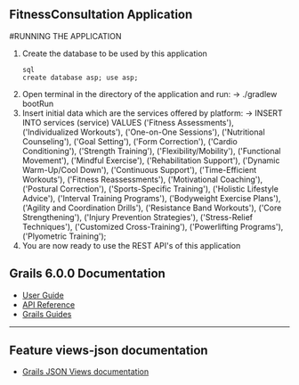 ## FitnessConsultation Application

#RUNNING THE APPLICATION

1. Create the database to be used by this application
   ```
   sql
   create database asp; use asp;
   ```
3. Open terminal in the directory of the application and run:
     -> ./gradlew bootRun
4. Insert initial data which are the services offered by platform:
   ->
   INSERT INTO services (service)
    VALUES
    ('Fitness Assessments'),
    ('Individualized Workouts'),
    ('One-on-One Sessions'),
    ('Nutritional Counseling'),
    ('Goal Setting'),
    ('Form Correction'),
    ('Cardio Conditioning'),
    ('Strength Training'),
    ('Flexibility/Mobility'),
    ('Functional Movement'),
    ('Mindful Exercise'),
    ('Rehabilitation Support'),
    ('Dynamic Warm-Up/Cool Down'),
    ('Continuous Support'),
    ('Time-Efficient Workouts'),
    ('Fitness Reassessments'),
    ('Motivational Coaching'),
    ('Postural Correction'),
    ('Sports-Specific Training'),
    ('Holistic Lifestyle Advice'),
    ('Interval Training Programs'),
    ('Bodyweight Exercise Plans'),
    ('Agility and Coordination Drills'),
    ('Resistance Band Workouts'),
    ('Core Strengthening'),
    ('Injury Prevention Strategies'),
    ('Stress-Relief Techniques'),
    ('Customized Cross-Training'),
    ('Powerlifting Programs'),
    ('Plyometric Training');
5. You are now ready to use the REST API's of this application

## Grails 6.0.0 Documentation

- [User Guide](https://docs.grails.org/6.0.0/guide/index.html)
- [API Reference](https://docs.grails.org/6.0.0/api/index.html)
- [Grails Guides](https://guides.grails.org/index.html)
---

## Feature views-json documentation

- [Grails JSON Views documentation](https://views.grails.org/)

